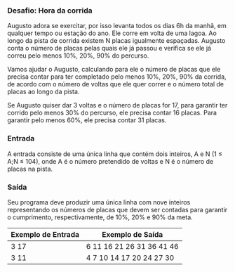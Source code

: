 ### Desafio: Hora da corrida

Augusto adora se exercitar, por isso levanta todos os dias 6h da manhã, em qualquer tempo ou estação do ano. Ele corre em volta de uma lagoa. Ao longo da pista de corrida existem N placas igualmente espaçadas. Augusto conta o número de placas pelas quais ele já passou e verifica se ele já correu pelo menos 10%, 20%, 90% do percurso.

Vamos ajudar o Augusto, calculando para ele o número de placas que ele precisa contar para ter completado pelo menos 10%, 20%, 90% da corrida, de acordo com o número de voltas que ele quer correr e o número total de placas ao longo da pista.

Se Augusto quiser dar 3 voltas e o número de placas for 17, para garantir ter corrido pelo menos 30% do percurso, ele precisa contar 16 placas. Para garantir pelo menos 60%, ele precisa contar 31 placas.

### Entrada

A entrada consiste de uma única linha que contém dois inteiros, A e N (1 ≤ A;N ≤ 104), onde A é o número pretendido de voltas e N é o número de placas na pista.

### Saída

Seu programa deve produzir uma única linha com nove inteiros representando os números de placas que devem ser contadas para garantir o cumprimento, respectivamente, de 10%, 20% e 90% da meta.


| Exemplo de Entrada | Exemplo de Saída           |
| :----------------- | ---------------------------|
| 3 17               | 6 11 16 21 26 31 36 41 46  |
| 3 11               | 4 7 10 14 17 20 24 27 30   |

